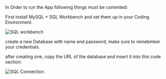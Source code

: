 In Order to run the App following things must be commited:

First install MySQL + SQL Workbench and set them up in your Coding Environment.


![SQL workbench](https://github.com/user-attachments/assets/1ec7bf0b-ac2a-406b-9e0a-58e63fab5ea1)


create a new Database with name and password, make sure to remebmber your credentials.

after creating one, copy the URL of the database and insert it into this code section:


![SQL Connection](https://github.com/user-attachments/assets/7a3a6570-c29b-447d-95a4-226b130dd8a8)
